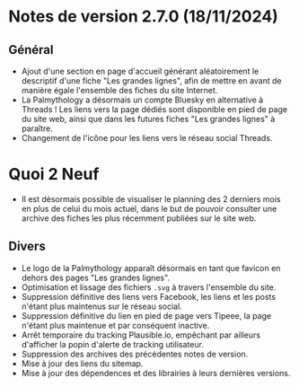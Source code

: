 # Notes de version 2.7.0 (18/11/2024)

## Général

- Ajout d'une section en page d'accueil générant aléatoirement le descriptif d'une fiche "Les grandes lignes", afin de mettre en avant de manière égale l'ensemble des fiches du site Internet.
- La Palmythology a désormais un compte Bluesky en alternative à Threads ! Les liens vers la page dédiés sont disponible en pied de page du site web, ainsi que dans les futures fiches "Les grandes lignes" à paraître.
- Changement de l'icône pour les liens vers le réseau social Threads.

# Quoi 2 Neuf

- Il est désormais possible de visualiser le planning des 2 derniers mois en plus de celui du mois actuel, dans le but de pouvoir consulter une archive des fiches les plus récemment publiées sur le site web.

## Divers

- Le logo de la Palmythology apparaît désormais en tant que favicon en dehors des pages "Les grandes lignes".
- Optimisation et lissage des fichiers `.svg` à travers l'ensemble du site.
- Suppression définitive des liens vers Facebook, les liens et les posts n'étant plus maintenus sur le réseau social.
- Suppression définitive du lien en pied de page vers Tipeee, la page n'étant plus maintenue et par conséquent inactive.
- Arrêt temporaire du tracking Plausible.io, empêchant par ailleurs d'afficher la popin d'alerte de tracking utilisateur.
- Suppression des archives des précédentes notes de version.
- Mise à jour des liens du sitemap.
- Mise à jour des dépendences et des librairies à leurs dernières versions.

